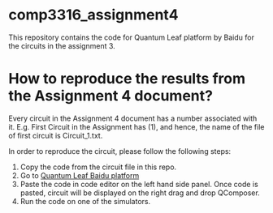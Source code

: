 # comp3316_assignment4
This repository contains the code for Quantum Leaf platform by Baidu for the circuits in the assignment 3.


# How to reproduce the results from the Assignment 4 document?


Every circuit in the Assignment 4 document has a number associated with it. E.g. First Circuit in the Assignment has (1), and hence, the name of the file of first circuit is Circuit_1.txt.

In order to reproduce the circuit, please follow the following steps:

1. Copy the code from the circuit file in this repo.
2. Go to [Quantum Leaf Baidu platform](https://quantum-hub.baidu.com/qasm)
3. Paste the code in code editor on the left hand side panel. Once code is pasted, circuit will be displayed on the right drag and drop QComposer.
4. Run the code on one of the simulators.



